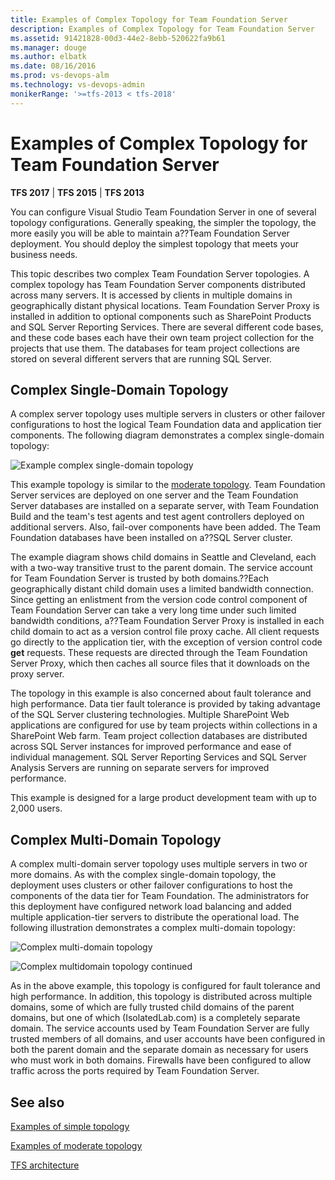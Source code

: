 ```yaml
---
title: Examples of Complex Topology for Team Foundation Server
description: Examples of Complex Topology for Team Foundation Server
ms.assetid: 91421828-00d3-44e2-8ebb-520622fa9b61
ms.manager: douge
ms.author: elbatk
ms.date: 08/16/2016
ms.prod: vs-devops-alm
ms.technology: vs-devops-admin
monikerRange: '>=tfs-2013 < tfs-2018'
---
```




# Examples of Complex Topology for Team Foundation Server

**TFS 2017** | **TFS 2015** | **TFS 2013**

You can configure Visual Studio Team Foundation Server in one of several
topology configurations. Generally speaking, the simpler the topology,
the more easily you will be able to maintain a??Team Foundation Server
deployment. You should deploy the simplest topology that meets your
business needs.

This topic describes two complex Team Foundation Server topologies. A
complex topology has Team Foundation Server components distributed
across many servers. It is accessed by clients in multiple domains in
geographically distant physical locations. Team Foundation Server Proxy
is installed in addition to optional components such as SharePoint
Products and SQL Server Reporting Services. There are several different
code bases, and these code bases each have their own team project
collection for the projects that use them. The databases for team
project collections are stored on several different servers that are
running SQL Server.

## Complex Single-Domain Topology

A complex server topology uses multiple servers in clusters or other
failover configurations to host the logical Team Foundation data and
application tier components. The following diagram demonstrates a
complex single-domain topology:

![Example complex single-domain topology](../_img/complex-single-domain-topo.png)

This example topology is similar to the [moderate topology](examples-moderate-topo.md).
Team Foundation Server services are deployed on one server and the Team
Foundation Server databases are installed on a separate server, with
Team Foundation Build and the team's test agents and test agent
controllers deployed on additional servers. Also, fail-over components
have been added. The Team Foundation databases have been installed on
a??SQL Server cluster.

The example diagram shows child domains in Seattle and Cleveland, each
with a two-way transitive trust to the parent domain. The service
account for Team Foundation Server is trusted by both domains.??Each
geographically distant child domain uses a limited bandwidth connection.
Since getting an enlistment from the version code control component of
Team Foundation Server can take a very long time under such limited
bandwidth conditions, a??Team Foundation Server Proxy is installed in
each child domain to act as a version control file proxy cache. All
client requests go directly to the application tier, with the exception
of version control code **get** requests. These requests are directed
through the Team Foundation Server Proxy, which then caches all source
files that it downloads on the proxy server.

The topology in this example is also concerned about fault tolerance and
high performance. Data tier fault tolerance is provided by taking
advantage of the SQL Server clustering technologies. Multiple SharePoint
Web applications are configured for use by team projects within
collections in a SharePoint Web farm. Team project collection databases
are distributed across SQL Server instances for improved performance and
ease of individual management. SQL Server Reporting Services and SQL
Server Analysis Servers are running on separate servers for improved
performance.

This example is designed for a large product development team with up to
2,000 users.


## Complex Multi-Domain Topology

A complex multi-domain server topology uses multiple servers in two or
more domains. As with the complex single-domain topology, the deployment
uses clusters or other failover configurations to host the components of
the data tier for Team Foundation. The administrators for this
deployment have configured network load balancing and added multiple
application-tier servers to distribute the operational load. The
following illustration demonstrates a complex multi-domain topology:

![Complex multi-domain topology](../_img/complex-multi-domain-topo.png)

![Complex multidomain topology continued](../_img/complex-multi-domain-topo2.png)

As in the above example, this topology is configured for fault tolerance
and high performance. In addition, this topology is distributed across
multiple domains, some of which are fully trusted child domains of the
parent domains, but one of which (IsolatedLab.com) is a completely
separate domain. The service accounts used by Team Foundation Server are
fully trusted members of all domains, and user accounts have been
configured in both the parent domain and the separate domain as
necessary for users who must work in both domains. Firewalls have been
configured to allow traffic across the ports required by Team Foundation
Server.

## See also

[Examples of simple topology](examples-simple-topo.md)

[Examples of moderate topology](examples-moderate-topo.md)

[TFS architecture](architecture.md)
